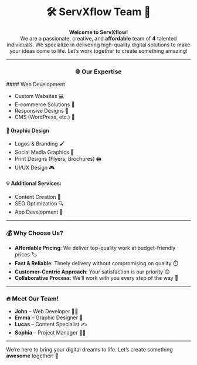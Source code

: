 <div align="center">

# 🛠️ **ServXflow Team** 🚀

**Welcome to ServXflow!**  
We are a passionate, creative, and **affordable** team of **4** talented individuals. We specialize in delivering high-quality digital solutions to make your ideas come to life. Let’s work together to create something amazing!

---

### 🌐 **Our Expertise**
</div>
#### Web Development  

- Custom Websites 💻  
- E-commerce Solutions 🛒  
- Responsive Designs 📱  
- CMS (WordPress, etc.) 📑  

#### 🎨 Graphic Design  
- Logos & Branding 🖌️  
- Social Media Graphics 📸  
- Print Designs (Flyers, Brochures) 🖨️  
- UI/UX Design 🎮  

#### 💡 **Additional Services:**  
- Content Creation 📝  
- SEO Optimization 🔍  
- App Development 📱  

---

### 💰 **Why Choose Us?**
- **Affordable Pricing**: We deliver top-quality work at budget-friendly prices 🏷️  
- **Fast & Reliable**: Timely delivery without compromising on quality ⏱️  
- **Customer-Centric Approach**: Your satisfaction is our priority 😊  
- **Collaborative Process**: We’ll work with you every step of the way 🤝  

---

### 🔥 **Meet Our Team!**  
- **John** – Web Developer 👨‍💻  
- **Emma** – Graphic Designer 🎨  
- **Lucas** – Content Specialist ✍️  
- **Sophia** – Project Manager 👩‍💼  

---

We’re here to bring your digital dreams to life. Let’s create something **awesome** together! 🌟

</div>
